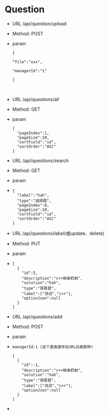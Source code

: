# Question

* URL /api/question/upload


* Method: POST

* param

  ```
  {

  “file":"xxx",

  "managerId":"1"

  }

  ```

  ​

* URL /api/questions/all

* Method: GET

* param

  ```
  {
    "pageIndex":1,
    "pageSize":10,
    "sortField":"id",
    "sortOrder":"ASC"
  }
  ```

* URL /api/questions/search

* Method: GET

* param

* ```
  {
    "label":"hah",
    "type":"选择题",
    "pageIndex":8,
    "pageSize":10,
    "sortField":"id",
    "sortOrder":"ASC"
  }
  ```

* URL /api/questions/label(或update、delete)

* Method: PUT

* param

* ```
  [
    {
      "id":5,
      "description":"c++继承机制",
      "solution":"hah",
      "type":"简答题",
      "label":["测试","c++"],
      "optionJson":null
    }
  ]
  ```

* URL /api/questions/add

* Method: POST

* param

* ```
  managerId:1 (这个是直接写在URL后面那种)

  [
    {
      "id":-1,
      "description":"c++继承机制",
      "solution":"hah",
      "type":"简答题",
      "label":["测试","c++"],
      "optionJson":null
    }
  ]
  ```

* ​